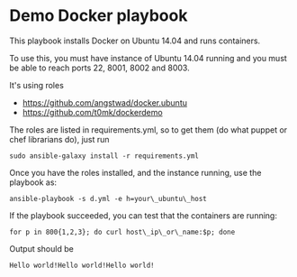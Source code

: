# Demo Docker playbook

This playbook installs Docker on Ubuntu 14.04 and runs containers.

To use this, you must have instance of Ubuntu 14.04 running and you must be able to reach ports 22, 8001, 8002 and 8003.

It's using roles
 * https://github.com/angstwad/docker.ubuntu
 * https://github.com/t0mk/dockerdemo

The roles are listed in requirements.yml, so to get them (do what puppet or chef librarians do), just run

```
sudo ansible-galaxy install -r requirements.yml
```

Once you have the roles installed, and the instance running, use the playbook as:

```
ansible-playbook -s d.yml -e h=your\_ubuntu\_host
```

If the playbook succeeded, you can test that the containers are running:

```
for p in 800{1,2,3}; do curl host\_ip\_or\_name:$p; done
```

Output should be

```
Hello world!Hello world!Hello world!
```

